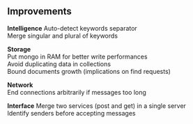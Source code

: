 
## Improvements  

**Intelligence**
Auto-detect keywords separator  
Merge singular and plural of keywords  

**Storage**  
Put mongo in RAM for better write performances  
Avoid duplicating data in collections  
Bound documents growth (implications on find requests)  
  
**Network**  
End connections arbitrarily if messages too long  
  
**Interface**
Merge two services (post and get) in a single server  
Identify senders before accepting messages  